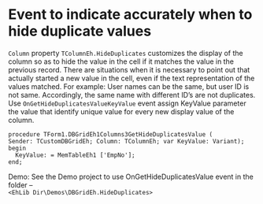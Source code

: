 # Event to indicate accurately when to hide duplicate values


`Column` property `TColumnEh.HideDuplicates` customizes the display of the column so as to hide the value in the cell if it matches the value in the previous record.
There are situations when it is necessary to point out that actually started a new value in the cell, even if the text representation of the values matched. For example: User names can be the same, but user ID is not same. Accordingly, the same name with different ID’s are not duplicates.
Use `OnGetHideDuplicatesValueKeyValue` event assign KeyValue parameter the value that identify unique value for every new display value of the column.

```pascal:no-line-numbers
procedure TForm1.DBGridEh1Columns3GetHideDuplicatesValue (
Sender: TCustomDBGridEh; Column: TColumnEh; var KeyValue: Variant);
begin
  KeyValue: = MemTableEh1 ['EmpNo'];
end; 
```

Demo: See the Demo project to use OnGetHideDuplicatesValue event in the folder –  
`<EhLib Dir\Demos\DBGridEh.HideDuplicates>`
